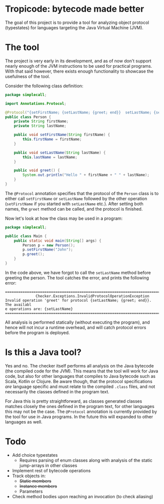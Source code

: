 # Tropicode: bytecode made better

The goal of this project is to provide a tool for analyzing object protocol (typestates) for languages targeting the 
Java Virtual Machine (JVM). 

# The tool
The project is very early in its development, and as of now don't support nearly enough of the JVM instructions to be 
used for practical programs. With that said however, there exists enough functionality to showcase the usefulness of 
the tool.

Consider the following class definition:

```java
package simplecall;

import Annotations.Protocol;

@Protocol("{setFirstName; {setLastName; {greet; end}}  setLastName; {setFirstName; {greet; end}}}")
public class Person {
    private String firstName;
    private String lastName;

    public void setFirstName(String firstName) {
        this.firstName = firstName;
    }

    public void setLastName(String lastName) {
        this.lastName = lastName;
    }

    public void greet() {
        System.out.println("Hello " + firstName + " " + lastName);
    }
}
```

The `@Protocol` annotation specifies that the protocol of the `Person` class is to either call `setFirstName` or `setLastName` followed 
by the other operation (`setFirstName` if you started with `setLastName` etc.). After setting both names, the `greet` 
method can be called, and the protocol is finished.

Now let's look at how the class may be used in a program:

```java
package simplecall;

public class Main {
    public static void main(String[] args) {
        Person p = new Person();
        p.setFirstName("John");
        p.greet();
    }
}
```

In the code above, we have forgot to call the `setLastName` method before greeting the person. The tool catches the error, 
and prints the following error:

```
================================================================================
              Checker.Exceptions.InvalidProtocolOperationException              
Invalid operation 'greet' for protocol {setLastName; {greet; end}}. The availabl
e operations are: {setLastName}
================================================================================
```

All analysis is performed statically (without executing the program), and hence will not incur a runtime overhead, and 
will catch protocol errors before the program is deployed.

# Is this a Java tool?

Yes and no. The checker itself performs all analysis on the Java bytecode (the compiled code for the JVM). This means 
that the tool will work for Java code, but also for other languages that compiles to Java bytecode such as Scala, Kotlin
or Clojure. Be aware though, that the protocol specifications _are_ language specific and must relate to the compiled 
`.class` files, and not necessarily the classes defined in the program text. 

For Java this is pretty straightforward, as classes generated classes matches closely the ones defined in the program 
text, for other languages this may not be the case. The `@Protocol` annotation is currently provided by the tool for use
in Java programs. In the future this will expanded to other languages as well.


# Todo
* Add choice typestates
    * Requires parsing of enum classes along with analysis of the static jump-arrays in other classes
* Implement rest of bytecode operations
* Track objects in:
    * ~~Static members~~
    * ~~Instance members~~
    * Parameters
* Check method bodies upon reaching an invocation (to check aliasing)